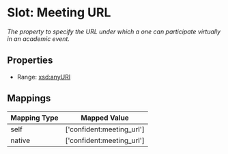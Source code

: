 # Slot: Meeting URL
_The property to specify the URL under which a one can participate virtually in an academic event._



<!-- no inheritance hierarchy -->


## Properties

 * Range: [xsd:anyURI](http://www.w3.org/2001/XMLSchema#anyURI)



## Mappings

| Mapping Type | Mapped Value |
| ---  | ---  |
| self | ['confident:meeting_url'] |
| native | ['confident:meeting_url'] |






